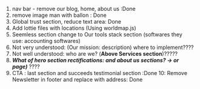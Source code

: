 1. nav bar - remove our blog, home, about us :Done
2. remove image man with ballon : Done
3. Global trust section, reduce text area: Done
4. Add lottie files with locations (Using worldmap.js)
5. Seemless section change to Our tools stack section (softwares they use: accounting softwares)
6. Not very understood: (Our mission: description) where to implement????
7. Not well understood: who are we? (**Above Services section**)?????
8. *****What of hero section rectifications: and about us sections? -> or page)***** ????
9. CTA : last section and succeeds testimonial section :Done
10: Remove Newsletter in footer  and replace with address: Done
